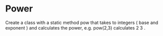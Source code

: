 Power
=====

Create a class with a static method pow that takes to integers ( base and exponent ) and calculates the power, e.g. pow(2,3) calculates 2 3 .
